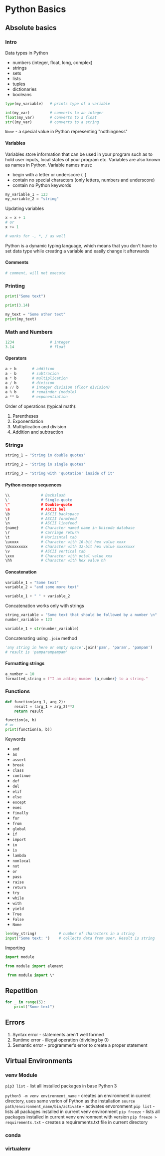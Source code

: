 # Python Basics
## Absolute basics

### Intro
Data types in Python
- numbers (integer, float, long, complex)
- strings
- sets
- lists
- tuples
- dictionaries
- booleans

``` python
type(my_variable)	# prints type of a variable

int(my_var) 		# converts to an integer
float(my_var)		# converts to a float
str((my_var)		# converts to a string
```

`None` - a special value in Python representing "nothingness"

#### Variables
Variables store information that can be used in your program such as to hold user inputs, local states of your program etc.
Variables are also known as names in Python.
Variable names must:
- begin with a letter or underscore (`_`)
- contain no special characters (only letters, numbers and underscore)
- contain no Python keywords

``` python
my_variable_1 = 123
my_variable_2 = "string"
```

Updating variables
``` python
x = x + 1
# or
x += 1

# works for -, *, / as well
```

Python is a dynamic typing language, which means that you don't have to set data type while creating a variable and easily change it afterwards

#### Comments
``` python
# comment, will not execute
```


### Printing
``` python
print("Some text")

print(3.14)

my_text = "Some other text"
print(my_text)
```


### Math and Numbers
``` python
1234				# integer
3.14				# float
```

#### Operators
``` python
a + b 		# addition
a - b		# subtracion
a * b		# multiplication
a / b 		# division
a // b 		# integer division (floor division)
a % b		# remainder (modulo)
a ** b 		# exponentiation
```
Order of operations (typical math):
1. Parentheses
2. Exponentiation
3. Multiplication and division
4. Addition and subtraction


### Strings
``` python
string_1 = "String in double quotes"

string_2 = 'String in single quotes'

string_3 = "String with 'quotation' inside of it"
```

#### Python escape sequences
``` python
\\ 				# Backslash
\' 				# Single-quote
\" 				# Double-quote
\a 				# ASCII bel
\b 				# ASCII backspace
\f 				# ASCII formfeed
\n 				# ASCII linefeed
{name} 			# Character named name in Unicode database
\r 				# Carriage return
\t 				# Horizintal tab
\uxxxx 			# Character with 16-bit hex value xxxx
\Uxxxxxxxx 		# Character with 32-bit hex value xxxxxxxx
\v 				# ASCII vertical tab
\xxx 			# Character with octal value xxx
\hh 			# Character with hex value hh
```

#### Concatenation
``` python
variable_1 = "Some text"
variable_2 = "and some more text"

variable_1 + " " + variable_2
```

Concatenation works only with strings
``` python
string_variable = "Some text that should be followed by a number \n"
number_variable = 123

variable_1 + str(number_variable)
```

Concatenating using `.join` method
``` python
'any string in here or empty space'.join('pam', 'param', 'pampam')
# result is 'pamparampampam'
```

#### Formatting strings
``` python
a_number = 10
formatted_string = f"I am adding number {a_number} to a string."
```


















### Functions

``` python
def function(arg_1, arg_2):
	result = (arg_1 + arg_2)**2
	return result

function(a, b)
# or
print(function(a, b))
```

  


Keywords
- `and`
- `as`
- `assert`
- `break`
- `class`
- `continue`
- `def`
- `del`
- `elif`
- `else`
- `except`
- `exec`
- `finally`
- `for`
- `from`
- `global`
- `if`
- `import`
- `in`
- `is`
- `lambda`
- `nonlocal`
- `not`
- `or`
- `pass`
- `raise`
- `return`
- `try`
- `while`
- `with`
- `yield`
- `True`
- `False`
- `None`

``` python
len(my_string) 			# number of characters in a string
input("Some text: ")	# collects data from user. Result is string
```


Importing
``` python
import module

from module import element

 from module import \*
```

  

## Repetition

``` python
for _ in range(5):
	print("Some text")
```

  
## Errors
1. Syntax error - statements aren't well formed
2. Runtime error - illegal operation (dividing by 0)
3. Semantic error - programmer’s error to create a proper statement

  


## Virtual Environments
### venv Module
`pip3 list` - list all installed packages in base Python 3

`python3 -m venv environment_name` - creates an environment in current directory, uses same verion of Python as the installation
`source path/environment_name/bin/activate` - activates envoronment
`pip list` - lists all packages installed in current venv environment
`pip freeze` - lists all packages installed in current venv environment with version
`pip freeze > requirements.txt` - creates a requirements.txt file in current directory

### conda

### virtualenv